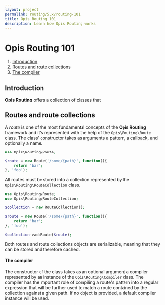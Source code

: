 ```yaml
---
layout: project
permalink: routing/5.x/routing-101
title: Opis Routing 101
description: Learn how Opis Routing works
---
```

# Opis Routing 101

1. [Introduction](#introduction)
2. [Routes and route collections](#routes-and-route-collections)
3. [The compiler](#the-compiler)

## Introduction

**Opis Routing** offers a collection of classes that

## Routes and route collections

A *route* is one of the most fundamental concepts of the **Opis Routing** framework and 
it's represented with the help of the `Opis\Routing\Route` class. 
The class' constructor takes as arguments a pattern, a callback, and optionally a name.

```php
use Opis\Routing\Route;

$route = new Route('/some/{path}', function(){
    return 'bar';
}, 'foo');
``` 

All routes must be stored into a collection represented by the `Opis\Routing\RouteCollection` class.

```php
use Opis\Routing\Route;
use Opis\Routing\RouteCollection;

$collection = new RouteCollection();

$route = new Route('/some/{path}', function(){
    return 'bar';
}, 'foo');

$collection->addRoute($route);
```

Both routes and route collections objects are serializable, meaning that they can be stored and
therefore cached.

#### The compiler
 
The constructor of the class takes as an optional argument a compiler represented
by an instance of the `Opis\Routing\Compiler` class. The compiler has the important role of
compiling a route's pattern into a regular expression that will be further used to 
match a route contained by the collection against a given path.
If no object is provided, a default compiler instance will be used.